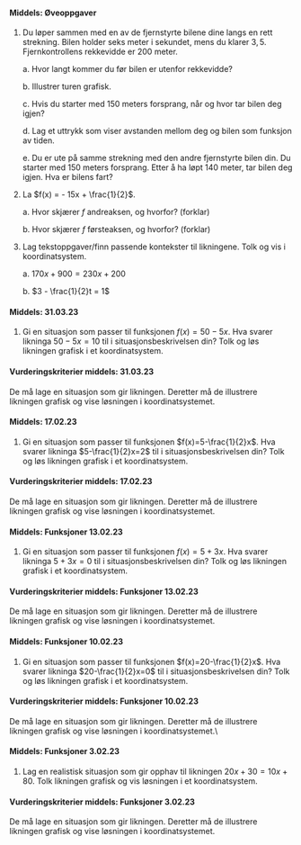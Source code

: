 
#### Middels:  Øveoppgaver

1. Du løper sammen med en av de fjernstyrte bilene dine langs en rett
    strekning. Bilen holder seks meter i sekundet, mens du klarer $3,5$.
    Fjernkontrollens rekkevidde er $200$ meter.

    a.  Hvor langt kommer du før bilen er utenfor rekkevidde?

    b.  Illustrer turen grafisk.

    c.  Hvis du starter med $150$ meters forsprang, når og hvor tar
        bilen deg igjen?

    d.  Lag et uttrykk som viser avstanden mellom deg og bilen som
        funksjon av tiden.

    e.  Du er ute på samme strekning med den andre fjernstyrte bilen
        din. Du starter med $150$ meters forsprang. Etter å ha løpt
        $140$ meter, tar bilen deg igjen. Hva er bilens fart?

2. La $f(x) = - 15x + \frac{1}{2}$.

    a.  Hvor skjærer $f$ andreaksen, og hvorfor? (forklar)

    b.  Hvor skjærer $f$ førsteaksen, og hvorfor? (forklar)

3. Lag tekstoppgaver/finn passende kontekster til likningene. Tolk og
    vis i koordinatsystem.

    a.  $170x + 900 = 230x + 200$

    b.  $3 - \frac{1}{2}t = 1$


#### Middels:  31.03.23

1. Gi en situasjon som passer til funksjonen $f(x)=50 - 5x$. Hva svarer likninga $50 - 5x=10$ til i situasjonsbeskrivelsen din? Tolk og løs likningen grafisk i et koordinatsystem.

#### Vurderingskriterier middels:  31.03.23

De må lage en situasjon som gir likningen. Deretter må de illustrere likningen grafisk og vise løsningen i koordinatsystemet.


#### Middels:  17.02.23

1. Gi en situasjon som passer til funksjonen $f(x)=5-\frac{1}{2}x$. Hva svarer likninga $5-\frac{1}{2}x=2$ til i situasjonsbeskrivelsen din? Tolk og løs likningen grafisk i et koordinatsystem.

#### Vurderingskriterier middels:  17.02.23

De må lage en situasjon som gir likningen. Deretter må de illustrere likningen grafisk og vise løsningen i koordinatsystemet.


#### Middels:  Funksjoner 13.02.23

1. Gi en situasjon som passer til funksjonen $f(x)=5+3x$. Hva svarer likninga $5+3x=0$ til i situasjonsbeskrivelsen din? Tolk og løs likningen grafisk i et koordinatsystem.

#### Vurderingskriterier middels:  Funksjoner 13.02.23

De må lage en situasjon som gir likningen. Deretter må de illustrere likningen grafisk og vise løsningen i koordinatsystemet.


#### Middels:  Funksjoner 10.02.23

1. Gi en situasjon som passer til funksjonen $f(x)=20-\frac{1}{2}x$. Hva svarer likninga $20-\frac{1}{2}x=0$ til i situasjonsbeskrivelsen din? Tolk og løs likningen grafisk i et koordinatsystem.

#### Vurderingskriterier middels:  Funksjoner 10.02.23

De må lage en situasjon som gir likningen. Deretter må de illustrere likningen grafisk og vise løsningen i koordinatsystemet.\


#### Middels:  Funksjoner 3.02.23

1. Lag en realistisk situasjon som gir opphav til likningen $20x + 30 =10x + 80$. Tolk likningen grafisk og vis løsningen i et koordinatsystem.

#### Vurderingskriterier middels:  Funksjoner 3.02.23

De må lage en situasjon som gir likningen. Deretter må de illustrere likningen grafisk og vise løsningen i koordinatsystemet.

